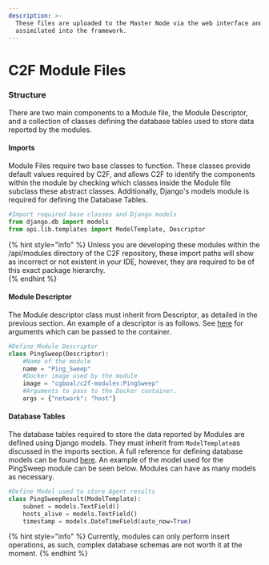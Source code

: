 ```yaml
---
description: >-
  These files are uploaded to the Master Node via the web interface and
  assimilated into the framework.
---
```


# C2F Module Files

### Structure

There are two main components to a Module file, the Module Descriptor, and a collection of classes defining the database tables used to store data reported by the modules. 

#### Imports

Module Files require two base classes to function. These classes provide default values required by C2F, and allows C2F to identify the components within the module by checking which classes inside the Module file subclass these abstract classes. Additionally, Django's models module is required for defining the Database Tables. 

```python
#Import required base classes and Django models
from django.db import models
from api.lib.templates import ModelTemplate, Descriptor
```

{% hint style="info" %}
Unless you are developing these modules within the /api/modules directory of the C2F repository, these import paths will show as incorrect or not existent in your IDE, however, they are required to be of this exact package hierarchy.  
{% endhint %}

#### Module Descriptor

The Module descriptor class must inherit from Descriptor, as detailed in the previous section. An example of a descriptor is as follows. See [here](https://docker-py.readthedocs.io/en/stable/containers.html#docker.models.containers.ContainerCollection.run) for arguments which can be passed to the container.

```python
#Define Module Descriptor
class PingSweep(Descriptor):
    #Name of the module
    name = "Ping_Sweep"
    #Docker image used by the module
    image = "cgboal/c2f-modules:PingSweep"
    #Arguments to pass to the Docker container.
    args = {"network": "host"}
```

#### Database Tables

The database tables required to store the data reported by Modules are defined using Django models. They must inherit from `ModelTemplate`as discussed in the imports section. A full reference for defining database models can be found [here](https://docs.djangoproject.com/en/2.0/ref/models/fields/). An example of the model used for the PingSweep module can be seen below. Modules can have as many models as necessary. 

```python
#Define Model used to store Agent results
class PingSweepResult(ModelTemplate):
    subnet = models.TextField()
    hosts_alive = models.TextField()
    timestamp = models.DateTimeField(auto_now=True)
```

{% hint style="info" %}
Currently, modules can only perform insert operations, as such, complex database schemas are not worth it at the moment.
{% endhint %}



